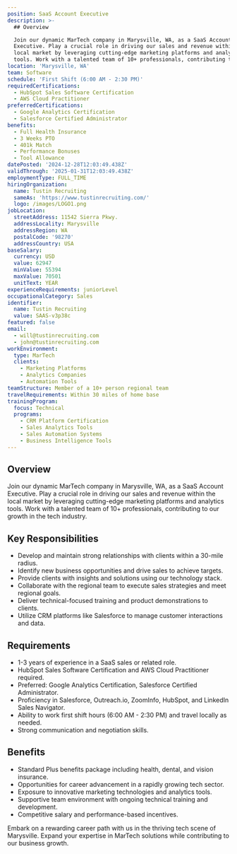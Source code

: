 ```yaml
---
position: SaaS Account Executive
description: >-
  ## Overview

  Join our dynamic MarTech company in Marysville, WA, as a SaaS Account
  Executive. Play a crucial role in driving our sales and revenue within the
  local market by leveraging cutting-edge marketing platforms and analytics
  tools. Work with a talented team of 10+ professionals, contributing t...
location: 'Marysville, WA'
team: Software
schedule: 'First Shift (6:00 AM - 2:30 PM)'
requiredCertifications:
  - HubSpot Sales Software Certification
  - AWS Cloud Practitioner
preferredCertifications:
  - Google Analytics Certification
  - Salesforce Certified Administrator
benefits:
  - Full Health Insurance
  - 3 Weeks PTO
  - 401k Match
  - Performance Bonuses
  - Tool Allowance
datePosted: '2024-12-28T12:03:49.438Z'
validThrough: '2025-01-31T12:03:49.438Z'
employmentType: FULL_TIME
hiringOrganization:
  name: Tustin Recruiting
  sameAs: 'https://www.tustinrecruiting.com/'
  logo: /images/LOGO1.png
jobLocation:
  streetAddress: 11542 Sierra Pkwy.
  addressLocality: Marysville
  addressRegion: WA
  postalCode: '98270'
  addressCountry: USA
baseSalary:
  currency: USD
  value: 62947
  minValue: 55394
  maxValue: 70501
  unitText: YEAR
experienceRequirements: juniorLevel
occupationalCategory: Sales
identifier:
  name: Tustin Recruiting
  value: SAAS-v3p38c
featured: false
email:
  - will@tustinrecruiting.com
  - john@tustinrecruiting.com
workEnvironment:
  type: MarTech
  clients:
    - Marketing Platforms
    - Analytics Companies
    - Automation Tools
teamStructure: Member of a 10+ person regional team
travelRequirements: Within 30 miles of home base
trainingProgram:
  focus: Technical
  programs:
    - CRM Platform Certification
    - Sales Analytics Tools
    - Sales Automation Systems
    - Business Intelligence Tools
---
```




## Overview
Join our dynamic MarTech company in Marysville, WA, as a SaaS Account Executive. Play a crucial role in driving our sales and revenue within the local market by leveraging cutting-edge marketing platforms and analytics tools. Work with a talented team of 10+ professionals, contributing to our growth in the tech industry.

## Key Responsibilities
- Develop and maintain strong relationships with clients within a 30-mile radius.
- Identify new business opportunities and drive sales to achieve targets.
- Provide clients with insights and solutions using our technology stack.
- Collaborate with the regional team to execute sales strategies and meet regional goals.
- Deliver technical-focused training and product demonstrations to clients.
- Utilize CRM platforms like Salesforce to manage customer interactions and data.

## Requirements
- 1-3 years of experience in a SaaS sales or related role.
- HubSpot Sales Software Certification and AWS Cloud Practitioner required.
- Preferred: Google Analytics Certification, Salesforce Certified Administrator.
- Proficiency in Salesforce, Outreach.io, ZoomInfo, HubSpot, and LinkedIn Sales Navigator.
- Ability to work first shift hours (6:00 AM - 2:30 PM) and travel locally as needed.
- Strong communication and negotiation skills.

## Benefits
- Standard Plus benefits package including health, dental, and vision insurance.
- Opportunities for career advancement in a rapidly growing tech sector.
- Exposure to innovative marketing technologies and analytics tools.
- Supportive team environment with ongoing technical training and development.
- Competitive salary and performance-based incentives.

Embark on a rewarding career path with us in the thriving tech scene of Marysville. Expand your expertise in MarTech solutions while contributing to our business growth.
